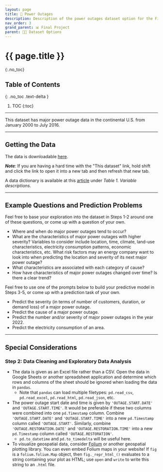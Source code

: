 ```yaml
---
layout: page
title: 🔋 Power Outages
description: Description of the power outages dataset option for the Final Project.
nav_order: 3
grand_parent: 📊 Final Project
parent: 👨‍💻 Dataset Options
---
```


# {{ page.title }}
{:.no_toc}

## Table of Contents
{: .no_toc .text-delta }

1. TOC
{:toc}

---

This dataset has major power outage data in the continental U.S. from January 2000 to July 2016.

---

## Getting the Data

The data is downloadable [here](https://engineering.purdue.edu/LASCI/research-data/outages/outagerisks).

***Note***: If you are having a hard time with the "This dataset" link, hold shift and click the link to open it into a new tab and then refresh that new tab.

A data dictionary is available at this [article](https://www.sciencedirect.com/science/article/pii/S2352340918307182) under *Table 1. Variable descriptions*.

---

## Example Questions and Prediction Problems

Feel free to base your exploration into the dataset in Steps 1-2 around one of these questions, or come up with a question of your own.

- Where and when do major power outages tend to occur?
- What are the characteristics of major power outages with higher severity? Variables to consider include location, time, climate, land-use characteristics, electricity consumption patterns, economic characteristics, etc. What risk factors may an energy company want to look into when predicting the location and severity of its next major power outage?
- What characteristics are associated with each category of cause?
- How have characteristics of major power outages changed over time? Is there a clear trend?

Feel free to use one of the prompts below to build your predictive model in Steps 3-5, or come up with a prediction task of your own.

* Predict the severity (in terms of number of customers, duration, or demand loss) of a major power outage.
* Predict the cause of a major power outage.
* Predict the number and/or severity of major power outages in the year 2022.
* Predict the electricity consumption of an area.

---

## Special Considerations

### Step 2: Data Cleaning and Exploratory Data Analysis
- The data is given as an Excel file rather than a CSV. Open the data in Google Sheets or another spreadsheet application and determine which rows and columns of the sheet should be ignored when loading the data in `pandas`.
    - Note that `pandas` can load multiple filetypes: `pd.read_csv`, `pd.read_excel`, `pd.read_html`, `pd.read_json`, etc.
- The power outage start date and time is given by `'OUTAGE.START.DATE'` and `'OUTAGE.START.TIME'`. It would be preferable if these two columns were combined into one `pd.Timestamp` column. Combine `'OUTAGE.START.DATE'` and `'OUTAGE.START.TIME'` into a new `pd.Timestamp` column called `'OUTAGE.START'`. Similarly, combine `'OUTAGE.RESTORATION.DATE'` and `'OUTAGE.RESTORATION.TIME'` into a new `pd.Timestamp` column called `'OUTAGE.RESTORATION'`.
    - `pd.to_datetime` and `pd.to_timedelta` will be useful here.
- To visualize geospatial data, consider [Folium](https://python-visualization.github.io/folium/) or another geospatial plotting library. You can even embed Folium maps in your website! If `fig` is a `folium.folium.Map` object, then `fig._repr_html_()` evaluates to a string containing your plot as HTML; use `open` and `write` to write this string to an `.html` file.